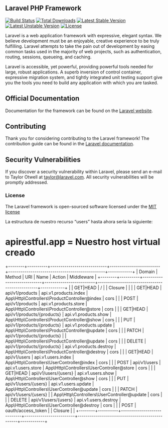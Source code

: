 ## Laravel PHP Framework

[![Build Status](https://travis-ci.org/laravel/framework.svg)](https://travis-ci.org/laravel/framework)
[![Total Downloads](https://poser.pugx.org/laravel/framework/d/total.svg)](https://packagist.org/packages/laravel/framework)
[![Latest Stable Version](https://poser.pugx.org/laravel/framework/v/stable.svg)](https://packagist.org/packages/laravel/framework)
[![Latest Unstable Version](https://poser.pugx.org/laravel/framework/v/unstable.svg)](https://packagist.org/packages/laravel/framework)
[![License](https://poser.pugx.org/laravel/framework/license.svg)](https://packagist.org/packages/laravel/framework)

Laravel is a web application framework with expressive, elegant syntax. We believe development must be an enjoyable, creative experience to be truly fulfilling. Laravel attempts to take the pain out of development by easing common tasks used in the majority of web projects, such as authentication, routing, sessions, queueing, and caching.

Laravel is accessible, yet powerful, providing powerful tools needed for large, robust applications. A superb inversion of control container, expressive migration system, and tightly integrated unit testing support give you the tools you need to build any application with which you are tasked.

## Official Documentation

Documentation for the framework can be found on the [Laravel website](http://laravel.com/docs).

## Contributing

Thank you for considering contributing to the Laravel framework! The contribution guide can be found in the [Laravel documentation](http://laravel.com/docs/contributions).

## Security Vulnerabilities

If you discover a security vulnerability within Laravel, please send an e-mail to Taylor Otwell at taylor@laravel.com. All security vulnerabilities will be promptly addressed.

### License

The Laravel framework is open-sourced software licensed under the [MIT license](http://opensource.org/licenses/MIT)


La estructura de nuestro recurso “users” hasta ahora sería la siguiente:
# apirestful.app =  Nuestro host virtual creado

+--------+----------+----------------------------+-------------------------+------------------------------------------------+------------+
| Domain | Method   | URI                        | Name                    | Action                                         | Middleware |
+--------+----------+----------------------------+-------------------------+------------------------------------------------+------------+
|        | GET|HEAD | /                          |                         | Closure                                        |            |
|        | GET|HEAD | api/v1/products            | api.v1.products.index   | App\Http\Controllers\ProductController@index   | cors       |
|        | POST     | api/v1/products            | api.v1.products.store   | App\Http\Controllers\ProductController@store   | cors       |
|        | GET|HEAD | api/v1/products/{products} | api.v1.products.show    | App\Http\Controllers\ProductController@show    | cors       |
|        | PUT      | api/v1/products/{products} | api.v1.products.update  | App\Http\Controllers\ProductController@update  | cors       |
|        | PATCH    | api/v1/products/{products} |                         | App\Http\Controllers\ProductController@update  | cors       |
|        | DELETE   | api/v1/products/{products} | api.v1.products.destroy | App\Http\Controllers\ProductController@destroy | cors       |
|        | GET|HEAD | api/v1/users               | api.v1.users.index      | App\Http\Controllers\UserController@index      | cors       |
|        | POST     | api/v1/users               | api.v1.users.store      | App\Http\Controllers\UserController@store      | cors       |
|        | GET|HEAD | api/v1/users/{users}       | api.v1.users.show       | App\Http\Controllers\UserController@show       | cors       |
|        | PUT      | api/v1/users/{users}       | api.v1.users.update     | App\Http\Controllers\UserController@update     | cors       |
|        | PATCH    | api/v1/users/{users}       |                         | App\Http\Controllers\UserController@update     | cors       |
|        | DELETE   | api/v1/users/{users}       | api.v1.users.destroy    | App\Http\Controllers\UserController@destroy    | cors       |
|        | POST     | oauth/access_token         |                         | Closure                                        |            |
+--------+----------+----------------------------+-------------------------+------------------------------------------------+------------+
